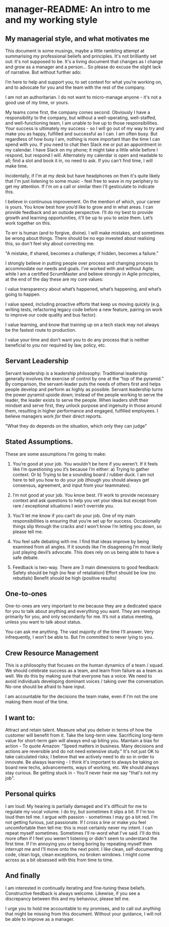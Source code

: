 # manager-README: An intro to me and my working style

## My managerial style, and what motivates me

This document is some musings, maybe a little rambling attempt at summarising my professional beliefs and principles. It's not brilliantly set out: it's not supposed to be. It's a living document that changes as I change and grow as a manager and a person... So please do excuse the slight lack of narrative. But without further ado:

I’m here to help and support you, to set context for what you’re working on, and to advocate for you and the team with the rest of the company.

I am not an authoritarian. I do not want to micro-manage anyone - it's not a good use of my time, or yours.

My teams come first, the company comes second. Obviously I have a responsibility to the company, but without a well-operating, well-staffed, and well-functioning team, I am unable to live up to those responsibilities. Your success is ultimately my success - so I will go out of my way to try and make you as happy, fulfilled and successful as I can.
I am often busy. But regardless of how busy I am, nothing is more important than the time I can spend with you. If you need to chat then Slack me or put an appointment in my calendar. I have Slack on my phone; it might take a little while before I respond, but respond I will. Alternately my calendar is open and readable to all; find a slot and book it in, no need to ask. If you can't find time, I will make time.

Incidentally, if I'm at my desk but have headphones on then it's quite likely that I'm just listening to some music - feel free to wave in my periphery to get my attention. If I'm on a call or similar then I'll gesticulate to indicate this. 

I believe in continuous improvement. On the mention of which, your career is yours. You know best how you’d like to grow and in what areas. I can provide feedback and an outside perspective. I’ll do my best to provide growth and learning opportunities, it’ll be up to you to seize them. Let’s work together on this.

To err is human (and to forgive, divine). I will make mistakes, and sometimes be wrong about things. There should be no ego invested about realising this, so don't feel shy about correcting me.

"A mistake, if shared, becomes a challenge; if hidden, becomes a failure.” 

I strongly believe in putting people over process and changing process to accommodate our needs and goals. I’ve worked with and without Agile; while I am a certified ScrumMaster and believe strongly in Agile principles, at the end of the day these are my core values:

I value transparency about what’s happened, what’s happening, and what’s going to happen.

I value speed, including proactive efforts that keep us moving quickly (e.g. writing tests, refactoring legacy code before a new feature, pairing on work to improve our code quality and bus factor).

I value learning, and know that training up on a tech stack may not always be the fastest route to production.

I value your time and don’t want you to do any process that is neither beneficial to you nor required by law, policy, etc.


## Servant Leadership
Servant leadership is a leadership philosophy: Traditional leadership generally involves the exercise of control by one at the “top of the pyramid.” By comparison, the servant-leader puts the needs of others first and helps people develop and perform as highly as possible. Servant leadership turns the power pyramid upside down; instead of the people working to serve the leader, the leader exists to serve the people. When leaders shift their mindset and serve first, they unlock purpose and ingenuity in those around them, resulting in higher performance and engaged, fulfilled employees. I believe managers work *for* their direct reports.

"What they do depends on the situation, which only they can judge"



## Stated Assumptions.

These are some assumptions I'm going to make:

1. You’re good at your job. You wouldn’t be here if you weren’t. If it feels like I’m questioning you it’s because I’m either: a) Trying to gather context. Or b) Trying to be a sounding board / rubber duck. I am not here to tell you how to do your job (though you should always get consensus, agreement, and input from your teammates).

2. I’m not good at your job. You know best. I’ll work to provide necessary context and ask questions to help you vet your ideas but except from rare / exceptional situations I won’t override you.

3. You’ll let me know if you can’t do your job. One of my main responsibilities is ensuring that you’re set up for success. Occasionally things slip through the cracks and I won’t know I’m letting you down, so please tell me.

4. You feel safe debating with me. I find that ideas improve by being examined from all angles. If it sounds like I’m disagreeing I’m most likely just playing devil’s advocate. This does rely on us being able to have a safe debate.

5. Feedback is two-way. There are 3 main dimensions to good feedback:
    Safety should be high (no fear of retaliation)
    Effort should be low (no rebuttals)
    Benefit should be high (positive results)



## One-to-ones
One-to-ones are very important to me because they are a dedicated space for you to talk about anything and everything you want. They are meetings primarily for you, and only secondarily for me. It’s not a status meeting, unless you want to talk about status.

You can ask me anything. The vast majority of the time I’ll answer. Very infrequently, I won’t be able to. But I’m committed to never lying to you.


## Crew Resource Management
This is a philosophy that focuses on the human dynamics of a team / squad. 
We should celebrate success as a team, and learn from failure as a team as well. 
We do this by making sure that everyone has a voice.
We need to avoid individuals developing dominant voices / taking over the conversation. No-one should be afraid to have input. 
 
I am accountable for the decisions the team make, even if I’m not the one making them most of the time.


## I want to:
Attract and retain talent.
Measure what you deliver in terms of how the customer will benefit from it.
Take the long-term view. Sacrificing long-term value for short-term gain will always end up biting you.
Maintain a bias for action - To quote Amazon: "Speed matters in business. Many decisions and actions are reversible and do not need extensive study." It's not just OK to take calculated risks; I believe that we actively need to do so in order to innovate.
Be always learning - I think it's important to always be taking on board new techs, advancements, ways of working, etc. We should always stay curious.
Be getting stuck in - You'll never hear me say "that's not my job".


## Personal quirks
I am loud: My hearing is partially damaged and it's difficult for me to regulate my vocal volume. I do try, but sometimes it slips a bit. If I'm too loud then tell me.
I argue with passion - sometimes I may go a bit red. I'm not getting furious, just passionate. If I cross a line or make you feel uncomfortable then tell me: this is most certainly never my intent.
I can repeat myself sometimes. Sometimes I'll re-word what I've said. I'll do this more often if I feel you weren't listening or didn't seem to understand the first time. If I'm annoying you or being boring by repeating myself then interrupt me and I'll move onto the next point. 
I like clean, self-documenting code, clean logs, clean exceptions, no broken windows. I might come across as a bit obsessed with this from time to time.


## And finally
I am interested in continually iterating and fine-tuning these beliefs. Constructive feedback is always welcome. Likewise, if you see a discrepancy between this and my behaviour, please tell me. 

I urge you to hold me accountable to my promises, and to call out anything that might be missing from this document. Without your guidance, I will not be able to improve as a manager.

